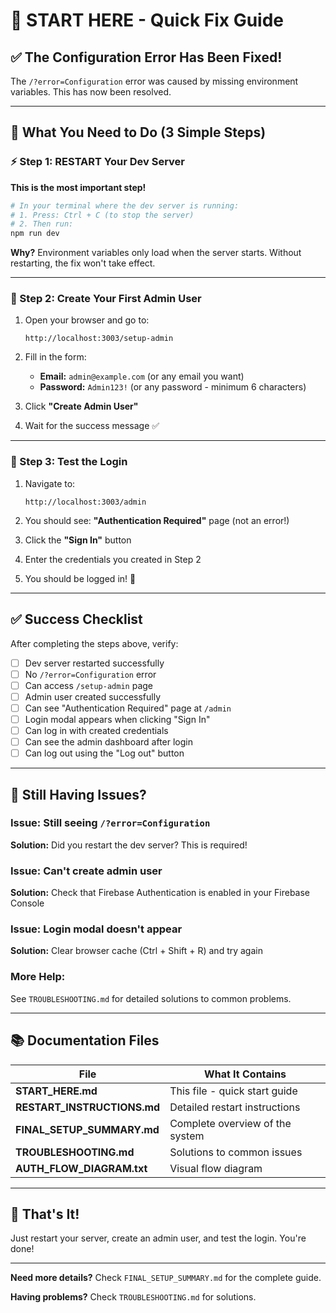 # 🚀 START HERE - Quick Fix Guide

## ✅ The Configuration Error Has Been Fixed!

The `/?error=Configuration` error was caused by missing environment variables. This has now been resolved.

---

## 🎯 What You Need to Do (3 Simple Steps)

### ⚡ Step 1: RESTART Your Dev Server
**This is the most important step!**

```bash
# In your terminal where the dev server is running:
# 1. Press: Ctrl + C (to stop the server)
# 2. Then run:
npm run dev
```

**Why?** Environment variables only load when the server starts. Without restarting, the fix won't take effect.

---

### 👤 Step 2: Create Your First Admin User

1. Open your browser and go to:
   ```
   http://localhost:3003/setup-admin
   ```

2. Fill in the form:
   - **Email:** `admin@example.com` (or any email you want)
   - **Password:** `Admin123!` (or any password - minimum 6 characters)

3. Click **"Create Admin User"**

4. Wait for the success message ✅

---

### 🔐 Step 3: Test the Login

1. Navigate to:
   ```
   http://localhost:3003/admin
   ```

2. You should see: **"Authentication Required"** page (not an error!)

3. Click the **"Sign In"** button

4. Enter the credentials you created in Step 2

5. You should be logged in! 🎉

---

## ✅ Success Checklist

After completing the steps above, verify:

- [ ] Dev server restarted successfully
- [ ] No `/?error=Configuration` error
- [ ] Can access `/setup-admin` page
- [ ] Admin user created successfully
- [ ] Can see "Authentication Required" page at `/admin`
- [ ] Login modal appears when clicking "Sign In"
- [ ] Can log in with created credentials
- [ ] Can see the admin dashboard after login
- [ ] Can log out using the "Log out" button

---

## 🐛 Still Having Issues?

### Issue: Still seeing `/?error=Configuration`
**Solution:** Did you restart the dev server? This is required!

### Issue: Can't create admin user
**Solution:** Check that Firebase Authentication is enabled in your Firebase Console

### Issue: Login modal doesn't appear
**Solution:** Clear browser cache (Ctrl + Shift + R) and try again

### More Help:
See `TROUBLESHOOTING.md` for detailed solutions to common problems.

---

## 📚 Documentation Files

| File | What It Contains |
|------|------------------|
| **START_HERE.md** | This file - quick start guide |
| **RESTART_INSTRUCTIONS.md** | Detailed restart instructions |
| **FINAL_SETUP_SUMMARY.md** | Complete overview of the system |
| **TROUBLESHOOTING.md** | Solutions to common issues |
| **AUTH_FLOW_DIAGRAM.txt** | Visual flow diagram |

---

## 🎉 That's It!

Just restart your server, create an admin user, and test the login. You're done!

---

**Need more details?** Check `FINAL_SETUP_SUMMARY.md` for the complete guide.

**Having problems?** Check `TROUBLESHOOTING.md` for solutions.